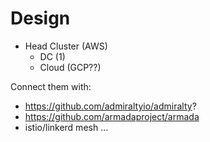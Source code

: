 # Design
- Head Cluster (AWS)
  - DC (1)
  - Cloud (GCP??)

Connect them with:
- https://github.com/admiraltyio/admiralty?
- https://github.com/armadaproject/armada
- istio/linkerd mesh ...
